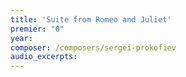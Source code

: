 ```yaml
---
title: 'Suite from Romeo and Juliet'
premier: "0"
year: 
composer: /composers/sergei-prokofiev
audio_excerpts: 
---
```

